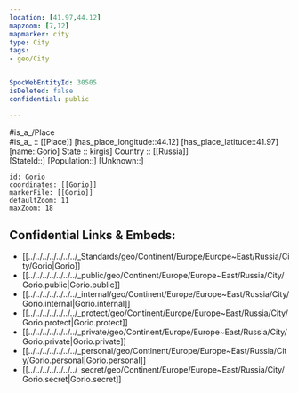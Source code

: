 ```yaml
---
location: [41.97,44.12] 
mapzoom: [7,12] 
mapmarker: city 
type: City
tags:
- geo/City


SpocWebEntityId: 30505
isDeleted: false
confidential: public

---
```

#is_a_/Place  
#is_a_ :: [[Place]] 
[has_place_longitude::44.12] 
[has_place_latitude::41.97] 
[name::Gorio] 
State :: kirgis] 
Country :: [[Russia]]  
[StateId::] 
[Population::] 
[Unknown::] 


```leaflet
id: Gorio
coordinates: [[Gorio]] 
markerFile: [[Gorio]] 
defaultZoom: 11 
maxZoom: 18
```


## Confidential Links & Embeds: 
- [[../../../../../../../_Standards/geo/Continent/Europe/Europe~East/Russia/City/Gorio|Gorio]] 
- [[../../../../../../../_public/geo/Continent/Europe/Europe~East/Russia/City/Gorio.public|Gorio.public]] 
- [[../../../../../../../_internal/geo/Continent/Europe/Europe~East/Russia/City/Gorio.internal|Gorio.internal]] 
- [[../../../../../../../_protect/geo/Continent/Europe/Europe~East/Russia/City/Gorio.protect|Gorio.protect]] 
- [[../../../../../../../_private/geo/Continent/Europe/Europe~East/Russia/City/Gorio.private|Gorio.private]] 
- [[../../../../../../../_personal/geo/Continent/Europe/Europe~East/Russia/City/Gorio.personal|Gorio.personal]] 
- [[../../../../../../../_secret/geo/Continent/Europe/Europe~East/Russia/City/Gorio.secret|Gorio.secret]] 
